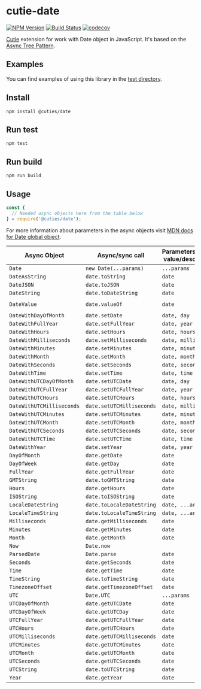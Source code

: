 # cutie-date

[![NPM Version](https://img.shields.io/npm/v/@cuties/date.svg)](https://npmjs.org/package/@cuties/date)
[![Build Status](https://travis-ci.org/Guseyn/cutie-date.svg?branch=master)](https://travis-ci.org/Guseyn/cutie-date)
[![codecov](https://codecov.io/gh/Guseyn/cutie-date/branch/master/graph/badge.svg)](https://codecov.io/gh/Guseyn/cutie-date)

[Cutie](https://github.com/Guseyn/cutie) extension for work with </b>Date</b> object in JavaScript. It's based on the [Async Tree Pattern](https://github.com/Guseyn/async-tree-patern/blob/master/Async_Tree_Patern.pdf).


## Examples

You can find examples of using this library in the [test directory](https://github.com/Guseyn/cutie-date/tree/master/test).

## Install

`npm install @cuties/date`

## Run test

`npm test`

## Run build

`npm run build`

## Usage

```js
const {
  // Needed async objects here from the table below
} = require('@cuties/date');
```
For more information about parameters in the async objects visit [MDN docs for Date global object](https://developer.mozilla.org/en-US/docs/Web/JavaScript/Reference/Global_Objects/Date).

| Async Object | Async/sync call | Parameters(default value/description) | Representation result |
| ------------- | ----------------| ---------- | --------------------- |
| `Date` | `new Date(...params)` | `...params` | `date` |
| `DateAsString` | `date.toString` | `date` | `string` |
| `DateJSON` | `date.toJSON` | `date` | `json` |
| `DateString` | `date.toDateString` | `date` | `string` |
| `DateValue` | `date.valueOf` | `date` | `primitive value` |
| `DateWithDayOfMonth` | `date.setDate` | `date, day` | `date` |
| `DateWithFullYear` | `date.setFullYear` | `date, year` | `date` |
| `DateWithHours` | `date.setHours` | `date, hours` | `date` |
| `DateWithMilliseconds` | `date.setMilliseconds` | `date, milliseconds` | `date` |
| `DateWithMinutes` | `date.setMinutes` | `date, minutes` | `date` |
| `DateWithMonth` | `date.setMonth` | `date, month` | `date` |
| `DateWithSeconds` | `date.setSeconds` | `date, seconds` | `date` |
| `DateWithTime` | `date.setTime` | `date, time` | `date` |
| `DateWithUTCDayOfMonth` | `date.setUTCDate` | `date, day` | `date` |
| `DateWithUTCFullYear` | `date.setUTCFullYear` | `date, year` | `date` |
| `DateWithUTCHours` | `date.setUTCHours` | `date, hours` | `date` |
| `DateWithUTCMilliseconds` | `date.setUTCMilliseconds` | `date, milliseconds` | `date` |
| `DateWithUTCMinutes` | `date.setUTCMinutes` | `date, minutes` | `date` |
| `DateWithUTCMonth` | `date.setUTCMonth` | `date, month` | `date` |
| `DateWithUTCSeconds` | `date.setUTCSeconds` | `date, seconds` | `date` |
| `DateWithUTCTime` | `date.setUTCTime` | `date, time` | `date` |
| `DateWithYear` | `date.setYear` | `date, year` | `date` |
| `DayOfMonth` | `date.getDate` | `date` | `number` |
| `DayOfWeek` | `date.getDay` | `date` | `number` |
| `FullYear` | `date.getFullYear` | `date` | `number` |
| `GMTString` | `date.toGMTString` | `date` | `string` |
| `Hours` | `date.getHours` | `date` | `number` |
| `ISOString` | `date.toISOString` | `date` | `string` |
| `LocaleDateString` | `date.toLocaleDateString` | `date, ...args` | `string` |
| `LocaleTimeString` | `date.toLocaleTimeString` | `date, ...args` | `string` |
| `Milliseconds` | `date.getMilliseconds` | `date` | `number` |
| `Minutes` | `date.getMinutes` | `date` | `number` |
| `Month` | `date.getMonth` | `date` | `number` |
| `Now` | `Date.now` |  | `date` |
| `ParsedDate` | `Date.parse` | `date` | `number(ms)` |
| `Seconds` | `date.getSeconds` | `date` | `number` |
| `Time` | `date.getTime` | `date` | `number(ms)` |
| `TimeString` | `date.toTimeString` | `date` | `string` |
| `TimezoneOffset` | `date.getTimezoneOffset` | `date` | `number` |
| `UTC` | `Date.UTC` | `...params` | `number(ms)` |
| `UTCDayOfMonth` | `date.getUTCDate` | `date` | `number` |
| `UTCDayOfWeek` | `date.getUTCDay` | `date` | `number` |
| `UTCFullYear` | `date.getUTCFullYear` | `date` | `number` |
| `UTCHours` | `date.getUTCHours` | `date` | `number` |
| `UTCMilliseconds` | `date.getUTCMilliseconds` | `date` | `number` |
| `UTCMinutes` | `date.getUTCMinutes` | `date` | `number` |
| `UTCMonth` | `date.getUTCMonth` | `date` | `number` |
| `UTCSeconds` | `date.getUTCSeconds` | `date` | `number` |
| `UTCString` | `date.toUTCString` | `date` | `string` |
| `Year` | `date.getYear` | `date` | `number` |
